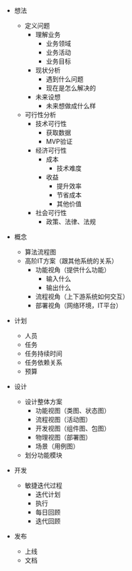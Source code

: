 - 想法
  - 定义问题
    - 理解业务
      - 业务领域
      - 业务活动
      - 业务目标
    - 现状分析
      - 遇到什么问题
      - 现在是怎么解决的
    - 未来设想
      - 未来想做成什么样
  - 可行性分析
    - 技术可行性
      - 获取数据
      - MVP验证
    - 经济可行性
      - 成本
        - 技术难度
      - 收益
        - 提升效率
        - 节省成本
        - 其他价值
    - 社会可行性
      - 政策、法律、法规

- 概念
  - 算法流程图
  - 高阶IT方案（跟其他系统的关系）
    - 功能视角（提供什么功能）
      - 输入什么
      - 输出什么
    - 流程视角（上下游系统如何交互）
    - 部署视角（网络环境，IT平台）

- 计划
  - 人员
  - 任务
  - 任务持续时间
  - 任务依赖关系
  - 预算
- 设计
  - 设计整体方案
    - 功能视图（类图、状态图）
    - 流程视图（活动图）
    - 开发视图（组件图、包图）
    - 物理视图（部署图）
    - 场景（用例图）
  - 划分功能模块
- 开发
  - 敏捷迭代过程
    - 迭代计划
    - 执行
    - 每日回顾
    - 迭代回顾
- 发布
  - 上线
  - 文档
